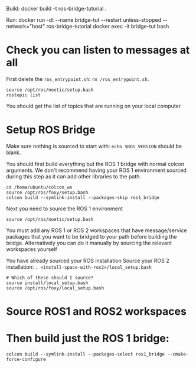 Build:
docker build -t ros-bridge-tutorial .

Run:
docker run -dt --name bridge-tut --restart unless-stopped --network="host" ros-bridge-tutorial
docker exec -it bridge-tut bash

# Check you can listen to messages at all
First delete the `ros_entrypoint.sh`: `rm /ros_entrypoint.sh`.
```
source /opt/ros/noetic/setup.bash
rostopic list
```
You should get the list of topics that are running on your local computer

# Setup ROS Bridge
Make sure nothing is sourced to start with: `echo $ROS_VERSION` should be blank.

You should first build everything but the ROS 1 bridge with 
normal colcon arguments. We don't recommend having your
ROS 1 environment sourced during this step as it can add 
other libraries to the path.
```
cd /home/ubuntu/colcon_ws
source /opt/ros/foxy/setup.bash
colcon build --symlink-install --packages-skip ros1_bridge
```

Next you need to source the ROS 1 environment
```
source /opt/ros/noetic/setup.bash
```

You must add any ROS 1 or ROS 2 workspaces that 
have message/service packages that you want to be bridged to your path before building the bridge. 
Alternatively you can do it manually by sourcing the relevant workspaces yourself

You have already sourced your ROS installation Source your ROS 2 installation: `. <install-space-with-ros2>/local_setup.bash`
```
# Which of these should I source?
source install/local_setup.bash
source /opt/ros/foxy/local_setup.bash
```

# Source ROS1 and ROS2 workspaces

# Then build just the ROS 1 bridge:
```
colcon build --symlink-install --packages-select ros1_bridge --cmake-force-configure
```